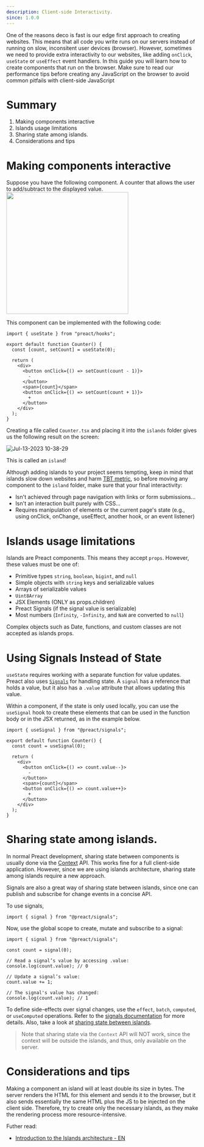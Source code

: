 ```yaml
---
description: Client-side Interactivity.
since: 1.0.0
---
```


One of the reasons deco is fast is our edge first approach to creating websites.
This means that all code you write runs on our servers instead of running on
slow, inconsitent user devices (browser). However, sometimes we need to provide
extra interactivity to our websites, like adding `onClick`, `useState` or
`useEffect` event handlers. In this guide you will learn how to create
components that run on the browser. Make sure to read our performance tips
before creating any JavaScript on the browser to avoid common pitfails with
client-side JavaScript

# Summary

1. Making components interactive
2. Islands usage limitations
3. Sharing state among islands.
4. Considerations and tips

# Making components interactive

Suppose you have the following component. A counter that allows the user to
add/subtract to the displayed value.
<img width="320"  src="https://github.com/site/assets/1753396/ffecce87-22e4-4165-8436-e46cf9681eb0" />

This component can be implemented with the following code:

```tsx
import { useState } from "preact/hooks";

export default function Counter() {
  const [count, setCount] = useState(0);

  return (
    <div>
      <button onClick={() => setCount(count - 1)}>
        -
      </button>
      <span>{count}</span>
      <button onClick={() => setCount(count + 1)}>
        +
      </button>
    </div>
  );
}
```

Creating a file called `Counter.tsx` and placing it into the `islands` folder
gives us the following result on the screen:

![Jul-13-2023 10-38-29](https://github.com/site/assets/1753396/9d4cda22-f302-4b8e-a98e-d5c9dd4af596)

This is called an `island`!

Although adding islands to your project seems tempting, keep in mind that
islands slow down websites and harm [TBT metric](https://web.dev/tbt/), so
before moving any component to the `island` folder, make sure that your final
interactivity:

- Isn't achieved through page navigation with links or form submissions...
- Isn't an interaction built purely with CSS...
- Requires manipulation of elements or the current page's state (e.g., using
  onClick, onChange, useEffect, another hook, or an event listener)

# Islands usage limitations

Islands are Preact components. This means they accept `props`. However, these
values must be one of:

- Primitive types `string`, `boolean`, `bigint`, and `null`
- Simple objects with `string` keys and serializable values
- Arrays of serializable values
- `Uint8Array`
- JSX Elements (ONLY as props.children)
- Preact Signals (if the signal value is serializable)
- Most numbers (`Infinity`, `-Infinity`, and `NaN` are converted to `null`)

Complex objects such as Date, functions, and custom classes are not accepted as
islands props.

# Using Signals Instead of State

`useState` requires working with a separate function for value updates. Preact
also uses [`Signals`](https://preactjs.com/guide/v10/signals/) for handling
state. A `signal` has a reference that holds a value, but it also has a `.value`
attribute that allows updating this value.

Within a component, if the state is only used locally, you can use the
`useSignal` hook to create these elements that can be used in the function body
or in the JSX returned, as in the example below.

```tsx
import { useSignal } from "@preact/signals";

export default function Counter() {
  const count = useSignal(0);

  return (
    <div>
      <button onClick={() => count.value--}>
        -
      </button>
      <span>{count}</span>
      <button onClick={() => count.value++}>
        +
      </button>
    </div>
  );
}
```

# Sharing state among islands.

In normal Preact development, sharing state between components is usually done
via the [Context](https://preactjs.com/guide/v10/context/) API. This works fine
for a full client-side application. However, since we are using islands
architecture, sharing state among islands require a new approach.

Signals are also a great way of sharing state between islands, since one can
publish and subscribe for change events in a concise API.

To use signals,

```tsx
import { signal } from "@preact/signals";
```

Now, use the global scope to create, mutate and subscribe to a signal:

```tsx
import { signal } from "@preact/signals";

const count = signal(0);

// Read a signal’s value by accessing .value:
console.log(count.value); // 0

// Update a signal’s value:
count.value += 1;

// The signal's value has changed:
console.log(count.value); // 1
```

To define side-effects over signal changes, use the `effect`, `batch`,
`computed`, or `useComputed` operations. Refer to the
[signals documentation](https://preactjs.com/guide/v10/signals/) for more
details. Also, take a look at
[sharing state between islands](https://fresh.deno.dev/docs/examples/sharing-state-between-islands).

> Note that sharing state via the `Context` API will NOT work, since the context
> will be outside the islands, and thus, only available on the server.

# Considerations and tips

Making a component an island will at least double its size in bytes. The server
renders the HTML for this element and sends it to the browser, but it also sends
essentially the same HTML plus the JS to be injected on the client side.
Therefore, try to create only the necessary islands, as they make the rendering
process more resource-intensive.

Futher read:

- [Introduction to the Islands architecture - EN](https://deno.com/blog/intro-to-islands)
